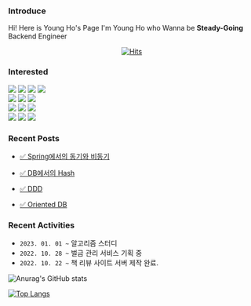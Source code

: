 ### Introduce
Hi! Here is Young Ho's Page
I'm Young Ho who Wanna be **Steady-Going** Backend Engineer


<div align=center>

[![Hits](https://hits.seeyoufarm.com/api/count/incr/badge.svg?url=https%3A%2F%2Fgithub.com%2FCha-Young-Ho&count_bg=%234C4FF9&title_bg=%2314E3ED&icon=&icon_color=%23C94949&title=VISIT&edge_flat=false)](https://hits.seeyoufarm.com)
  </div>
 
### Interested

<div align="left">
	
  <img src="https://img.shields.io/badge/Java-007396?style=flat&logo=Java&logoColor=white" />
  <img src="https://img.shields.io/badge/ReactiveX-B7178C?style=flat&logo=ReactiveX&logoColor=white" />
  <img src="https://img.shields.io/badge/Spring-6DB33F?style=flat&logo=Spring&logoColor=white" />
  <img src="https://img.shields.io/badge/WebFlux-6DB33F?style=flat&logo=Spring&logoColor=white" />
  <br>
  <img src="https://img.shields.io/badge/MySQL-4479A1?style=flat&logo=MySQL&logoColor=white" />
  <img src="https://img.shields.io/badge/Redis-DC382D?style=flat&logo=Redis&logoColor=white" />
  <img src="https://img.shields.io/badge/Linux-FCC624?style=flat&logo=Linux&logoColor=white" />
  <br>
  <img src="https://img.shields.io/badge/Docker-2496ED?style=flat&logo=Docker&logoColor=white" />
  <img src="https://img.shields.io/badge/Git-F05032?style=flat&logo=Git&logoColor=white" />
  <img src="https://img.shields.io/badge/GitHubActions-2088FF?style=flat&logo=GitHubActions&logoColor=white" />
  <br>
  <img src="https://img.shields.io/badge/AmazonAWS-FF9900?style=flat&logo=AmazonAWS&logoColor=white" />
  <img src="https://img.shields.io/badge/ApacheKafka-231F20?style=flat&logo=ApacheKafka&logoColor=white" />
  <img src="https://img.shields.io/badge/ApacheCassandra-1287B1?style=flat&logo=ApacheCassandra&logoColor=white" />
  
</div>

### Recent Posts

* [✅ Spring에서의 동기와 비동기](https://velog.io/@jkijki12/%EB%A9%B4%EC%A0%91%EC%97%90%EC%84%9C-%EB%8F%99%EA%B8%B0-%EB%B9%84%EB%8F%99%EA%B8%B0-%EB%AC%BB%EB%8A%94-%EC%9D%B4%EC%9C%A0)

* [✅ DB에서의 Hash](https://velog.io/@jkijki12/%EB%A9%B4%EC%A0%91%EC%97%90%EC%84%9C-Hash-%EB%A5%BC-%EB%AC%BB%EB%8A%94-%EC%9D%B4%EC%9C%A0)

* [✅ DDD](https://velog.io/@jkijki12/%EB%A9%B4%EC%A0%91%EC%97%90%EC%84%9C-DDD%EB%A5%BC-%EB%AC%BB%EB%8A%94-%EC%9D%B4%EC%9C%A0)

* [✅ Oriented DB](https://velog.io/@jkijki12/Row-Oriented-DB-vs-Column-Oriented-DB)

### Recent Activities

* `2023. 01. 01 ~` 알고리즘 스터디
* `2022. 10. 28 ~` 벌금 관리 서비스 기획 중
* `2022. 10. 22 ~` 책 리뷰 사이트 서버 제작 완료.


![Anurag's GitHub stats](https://github-readme-stats.vercel.app/api?username=Cha-Young-Ho&theme=merko&show_icons=true)

[![Top Langs](https://github-readme-stats.vercel.app/api/top-langs/?username=Cha-Young-Ho)](https://github.com/Cha-Young-Ho/github-readme-stats)





 
<!--
**Cha-Young-Ho/Cha-Young-Ho** is a ✨ _special_ ✨ repository because its `README.md` (this file) appears on your GitHub profile.

Here are some ideas to get you started:

- 🔭 I’m currently working on ...
- 🌱 I’m currently learning ...
- 👯 I’m looking to collaborate on ...
- 🤔 I’m looking for help with ...
- 💬 Ask me about ...
- 📫 How to reach me: ...
- 😄 Pronouns: ...
- ⚡ Fun fact: ...
-->
